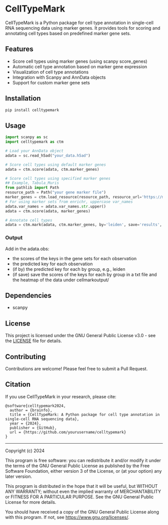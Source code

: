 # CellTypeMark

CellTypeMark is a Python package for cell type annotation in single-cell RNA sequencing data using marker genes. It provides tools for scoring and annotating cell types based on predefined marker gene sets.

## Features

- Score cell types using marker genes (using scanpy score_genes)
- Automatic cell type annotation based on marker gene expression
- Visualization of cell type annotations
- Integration with Scanpy and AnnData objects
- Support for custom marker gene sets

## Installation

```bash
pip install celltypemark
```

## Usage

```python
import scanpy as sc
import celltypemark as ctm

# Load your AnnData object
adata = sc.read_h5ad("your_data.h5ad")

# Score cell types using default marker genes
adata = ctm.score(adata, ctm.marker_genes)

# Score cell types using specified marker genes
## Example, Tabula_Muris
from pathlib import Path
resource_path = Path("your gene marker file")
marker_genes = ctm.load_resource(resource_path, resource_url='https://maayanlab.cloud/Enrichr/geneSetLibrary?mode=text&libraryName=Tabula_Muris')
# For using marker sets from enrichr, uppercase var_names
adata.var_names = adata.var_names.str.upper()
adata = ctm.score(adata, marker_genes)

# Annotate cell types
adata = ctm.mark(adata, ctm.marker_genes, by='leiden', save='results', plot=True)
```

### Output

Add in the adata.obs:
- the scores of the keys in the gene sets for each observation
- the predicted key for each observation
- (if by) the predicted key for each by group, e.g., leiden
- (if save) save the scores of the keys for each by group in a txt file and the heatmap of the data under cellmarkoutput/

## Dependencies

- scanpy

## License

This project is licensed under the GNU General Public License v3.0 - see the [LICENSE](LICENSE) file for details.

## Contributing

Contributions are welcome! Please feel free to submit a Pull Request.

## Citation

If you use CellTypeMark in your research, please cite:

```
@software{celltypemark2024,
  author = {brainfo},
  title = {CellTypeMark: A Python package for cell type annotation in single-cell RNA sequencing data},
  year = {2024},
  publisher = {GitHub},
  url = {https://github.com/yourusername/celltypemark}
}
```

---

Copyright (c) 2024

This program is free software: you can redistribute it and/or modify
it under the terms of the GNU General Public License as published by
the Free Software Foundation, either version 3 of the License, or
(at your option) any later version.

This program is distributed in the hope that it will be useful,
but WITHOUT ANY WARRANTY; without even the implied warranty of
MERCHANTABILITY or FITNESS FOR A PARTICULAR PURPOSE.  See the
GNU General Public License for more details.

You should have received a copy of the GNU General Public License
along with this program.  If not, see <https://www.gnu.org/licenses/>. 